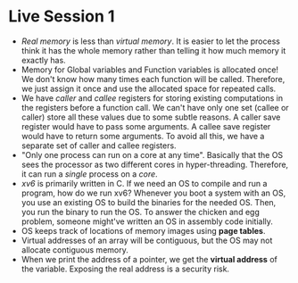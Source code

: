 # Live Session 1

- *Real memory* is less than *virtual memory*. It is easier to let the process think it has the whole memory rather than telling it how much memory it exactly has.
- Memory for Global variables and Function variables is allocated once! We don't know how many times each function will be called. Therefore, we just assign it once and use the allocated space for repeated calls.
- We have *caller* and *callee* registers for storing existing computations in the registers before a function call. We can't have only one set (callee or caller) store all these values due to some subtle reasons. A caller save register would have to pass some arguments. A callee save register would have to return some arguments. To avoid all this, we have a separate set of caller and callee registers.
- "Only one process can run on a core at any time". Basically that the OS sees the processor as two different cores in hyper-threading. Therefore, it can run a *single* process on a *core*.
- *xv6* is primarily written in C. If we need an OS to compile and run a program, how do we run xv6? Whenever you boot a system with an OS, you use an existing OS to build the binaries for the needed OS. Then, you run the binary to run the OS. To answer the chicken and egg problem, someone might've written an OS in assembly code initially.
- OS keeps track of locations of memory images using **page tables**.
- Virtual addresses of an array will be contiguous, but the OS may not allocate contiguous memory.
- When we print the address of a pointer, we get the **virtual address** of the variable. Exposing the real address is a security risk.